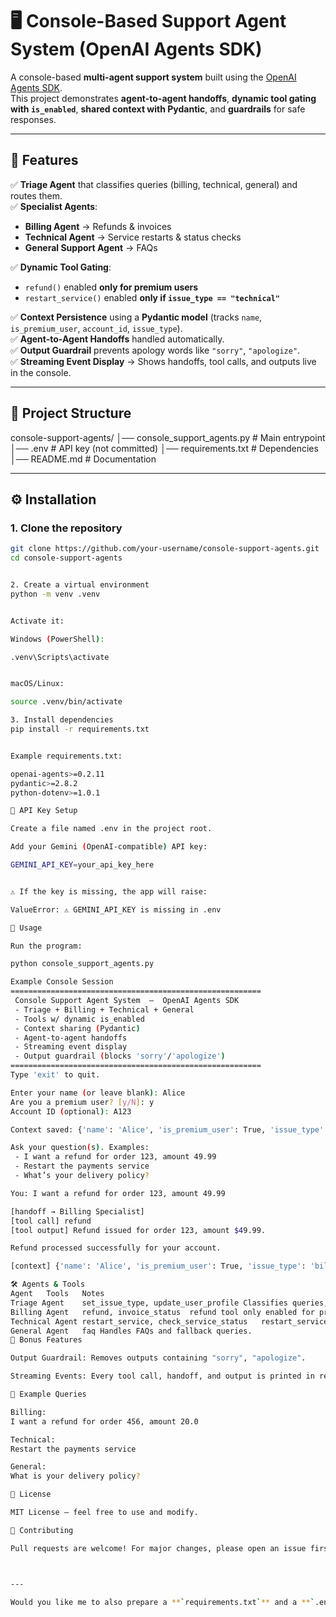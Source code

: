 # 🖥️ Console-Based Support Agent System (OpenAI Agents SDK)

A console-based **multi-agent support system** built using the [OpenAI Agents SDK](https://github.com/openai/openai-agents-python).  
This project demonstrates **agent-to-agent handoffs**, **dynamic tool gating with `is_enabled`**, **shared context with Pydantic**, and **guardrails** for safe responses.

---

## 📌 Features

✅ **Triage Agent** that classifies queries (billing, technical, general) and routes them.  
✅ **Specialist Agents**:
- **Billing Agent** → Refunds & invoices  
- **Technical Agent** → Service restarts & status checks  
- **General Support Agent** → FAQs  

✅ **Dynamic Tool Gating**:
- `refund()` enabled **only for premium users**  
- `restart_service()` enabled **only if `issue_type == "technical"`**  

✅ **Context Persistence** using a **Pydantic model** (tracks `name`, `is_premium_user`, `account_id`, `issue_type`).  
✅ **Agent-to-Agent Handoffs** handled automatically.  
✅ **Output Guardrail** prevents apology words like `"sorry"`, `"apologize"`.  
✅ **Streaming Event Display** → Shows handoffs, tool calls, and outputs live in the console.  

---

## 📂 Project Structure

console-support-agents/
│── console_support_agents.py # Main entrypoint
│── .env # API key (not committed)
│── requirements.txt # Dependencies
│── README.md # Documentation




---

## ⚙️ Installation

### 1. Clone the repository
```bash
git clone https://github.com/your-username/console-support-agents.git
cd console-support-agents


2. Create a virtual environment
python -m venv .venv


Activate it:

Windows (PowerShell):

.venv\Scripts\activate


macOS/Linux:

source .venv/bin/activate

3. Install dependencies
pip install -r requirements.txt


Example requirements.txt:

openai-agents>=0.2.11
pydantic>=2.8.2
python-dotenv>=1.0.1

🔑 API Key Setup

Create a file named .env in the project root.

Add your Gemini (OpenAI-compatible) API key:

GEMINI_API_KEY=your_api_key_here


⚠️ If the key is missing, the app will raise:

ValueError: ⚠ GEMINI_API_KEY is missing in .env

🚀 Usage

Run the program:

python console_support_agents.py

Example Console Session
========================================================
 Console Support Agent System  —  OpenAI Agents SDK
 - Triage + Billing + Technical + General
 - Tools w/ dynamic is_enabled
 - Context sharing (Pydantic)
 - Agent-to-agent handoffs
 - Streaming event display
 - Output guardrail (blocks 'sorry'/'apologize')
========================================================
Type 'exit' to quit.

Enter your name (or leave blank): Alice
Are you a premium user? [y/N]: y
Account ID (optional): A123

Context saved: {'name': 'Alice', 'is_premium_user': True, 'issue_type': None, 'account_id': 'A123'}

Ask your question(s). Examples:
 - I want a refund for order 123, amount 49.99
 - Restart the payments service
 - What’s your delivery policy?

You: I want a refund for order 123, amount 49.99

[handoff → Billing Specialist]
[tool call] refund
[tool output] Refund issued for order 123, amount $49.99.

Refund processed successfully for your account.

[context] {'name': 'Alice', 'is_premium_user': True, 'issue_type': 'billing', 'account_id': 'A123'}

🛠️ Agents & Tools
Agent	Tools	Notes
Triage Agent	set_issue_type, update_user_profile	Classifies queries, updates context, performs handoffs.
Billing Agent	refund, invoice_status	refund tool only enabled for premium users.
Technical Agent	restart_service, check_service_status	restart_service only enabled if issue_type == "technical".
General Agent	faq	Handles FAQs and fallback queries.
🧪 Bonus Features

Output Guardrail: Removes outputs containing "sorry", "apologize".

Streaming Events: Every tool call, handoff, and output is printed in real-time.

📖 Example Queries

Billing:
I want a refund for order 456, amount 20.0

Technical:
Restart the payments service

General:
What is your delivery policy?

📜 License

MIT License – feel free to use and modify.

🤝 Contributing

Pull requests are welcome! For major changes, please open an issue first to discuss what you’d like to change.



---

Would you like me to also prepare a **`requirements.txt`** and a **`.env.example`** file so anyone cloning your repo can set it up instantly?
